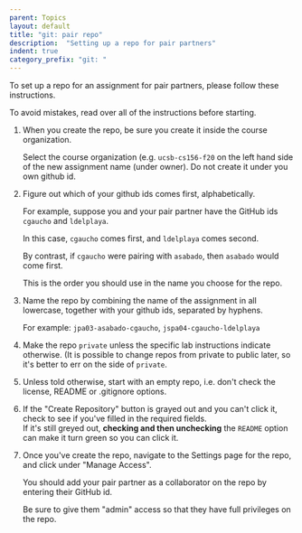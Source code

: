 ```yaml
---
parent: Topics
layout: default
title: "git: pair repo"
description:  "Setting up a repo for pair partners"
indent: true
category_prefix: "git: "
---
```


To set up a repo for an assignment for pair partners, please follow these instructions.

To avoid mistakes, read over all of the instructions before starting.

1.  When you create the repo, be sure you create it inside the course organization.

    Select the course organization (e.g. `ucsb-cs156-f20` on the left hand side of the 
    new assignment name (under owner).  Do not create it under you own github id.
    
2.  Figure out which of your github ids comes first, alphabetically.

    For example, suppose you and your pair partner have the GitHub ids `cgaucho` and `ldelplaya`.   
    
    In this case, `cgaucho` comes first, and `ldelplaya` comes second.  
    
    By contrast, if `cgaucho` were pairing with `asabado`, then `asabado` would come first.
    
    This is the order you should use in the name you choose for the repo.
    
3.  Name the repo by combining the name of the assignment in all lowercase, together with your 
    github ids, separated by hyphens.
     
    For example: `jpa03-asabado-cgaucho`, `jspa04-cgaucho-ldelplaya`
    
4.  Make the repo `private` unless the specific lab instructions indicate otherwise. (It is possible to change repos from private to public later, so it's better
    to err on the side of `private`.
    
5.  Unless told otherwise, start with an empty repo, i.e. don't check the license, README or .gitignore options.

6.  If the "Create Repository" button is grayed out and you can't click it, check to see if you've filled in the required fields.  
    If it's still greyed out, **checking and then unchecking** the `README` option can make it turn green so you can click it.
    
7.  Once you've create the repo, navigate to the Settings page for the repo, and click under "Manage Access".

    You should add your pair partner as a collaborator on the repo by entering their GitHub id.
    
    Be sure to give them "admin" access so that they have full privileges on the repo.
    
  
